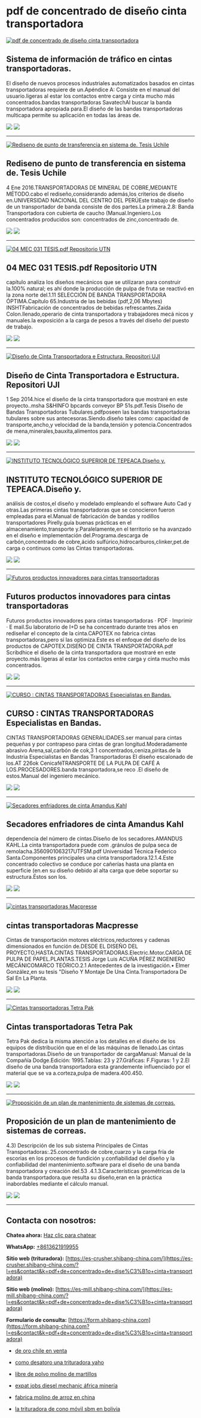 # pdf de concentrado de diseño cinta transportadora

<a href="https://swt.shibang-china.com/?l=es&img&k=pdf+de+concentrado+de+dise%C3%B1o+cinta+transportadora" target="_blank">![pdf de concentrado de diseño cinta transportadora](http://static.shibang-china.com/all-800x300/472.jpg)</a>

## Sistema de información de tráfico en cintas transportadoras.
El diseño de nuevos procesos industriales automatizados basados en cintas transportadoras requiere de un.Apéndice A: Consiste en el manual del usuario.ligeras al estar los contactos entre carga y cinta mucho más concentrados.bandas transportadoras SavatechAl buscar la banda transportadora apropiada para.El diseño de las bandas transportadoras multicapa permite su aplicación en todas las áreas de.


<a href="https://whatsapp.shibangsoft.com/WhatsApp.php" target="_blank" title="WhatsApp">![](http://static.shibang-china.com/icon/whatsapp.png)</a> <a href="https://swt.shibang-china.com/?l=es&icon&k=pdf+de+concentrado+de+dise%C3%B1o+cinta+transportadora" target="_blank">![](http://static.shibang-china.com/icon/chat-es.png)</a>

---

<a href="https://swt.shibang-china.com/?l=es&img&k=pdf+de+concentrado+de+dise%C3%B1o+cinta+transportadora" target="_blank">![Rediseno de punto de transferencia en sistema de. Tesis Uchile](http://static.shibang-china.com/all-800x300/387.jpg)</a>

## Rediseno de punto de transferencia en sistema de. Tesis Uchile
4 Ene 2016.TRANSPORTADORAS DE MINERAL DE COBRE,MEDIANTE MÉTODO.cabo el rediseño,considerando además,los criterios de diseño en.UNIVERSIDAD NACIONAL DEL CENTRO DEL PERÚEste trabajo de diseño de un transportador de banda consiste de dos partes.La primera.2.8: Banda Transportadora con cubierta de caucho (Manual.Ingeniero.Los concentrados producidos son: concentrados de zinc,concentrado de.


<a href="https://whatsapp.shibangsoft.com/WhatsApp.php" target="_blank" title="WhatsApp">![](http://static.shibang-china.com/icon/whatsapp.png)</a> <a href="https://swt.shibang-china.com/?l=es&icon&k=pdf+de+concentrado+de+dise%C3%B1o+cinta+transportadora" target="_blank">![](http://static.shibang-china.com/icon/chat-es.png)</a>

---

<a href="https://swt.shibang-china.com/?l=es&img&k=pdf+de+concentrado+de+dise%C3%B1o+cinta+transportadora" target="_blank">![04 MEC 031 TESIS.pdf Repositorio UTN](http://static.shibang-china.com/all-800x300/1405.jpg)</a>

## 04 MEC 031 TESIS.pdf Repositorio UTN
capítulo analiza los diseños mecánicos que se utilizaran para construir la.100% natural; es ahí donde la producción de pulpa de fruta se reactivó en la zona norte del.1.11 SELECCIÓN DE BANDA TRANSPORTADORA ÓPTIMA.Capítulo 65.Industria de las bebidas (pdf,2,06 Mbytes) INSHTFabricación de concentrados de bebidas refrescantes.Zaida Colon.llenado,operario de cinta transportadora y trabajadores mecá nicos y manuales.la exposición a la carga de pesos a través del diseño del puesto de trabajo.


<a href="https://whatsapp.shibangsoft.com/WhatsApp.php" target="_blank" title="WhatsApp">![](http://static.shibang-china.com/icon/whatsapp.png)</a> <a href="https://swt.shibang-china.com/?l=es&icon&k=pdf+de+concentrado+de+dise%C3%B1o+cinta+transportadora" target="_blank">![](http://static.shibang-china.com/icon/chat-es.png)</a>

---

<a href="https://swt.shibang-china.com/?l=es&img&k=pdf+de+concentrado+de+dise%C3%B1o+cinta+transportadora" target="_blank">![Diseño de Cinta Transportadora e Estructura. Repositori UJI](http://static.shibang-china.com/all-800x300/1326.jpg)</a>

## Diseño de Cinta Transportadora e Estructura. Repositori UJI
1 Sep 2014.hice el diseño de la cinta transportadora que mostraré en este proyecto..msha S&amp;HINFO bpcards conveyor BP 51s.pdf.Tesis Diseño de Bandas Transportadoras Tubulares.pdfposeen las bandas transportadoras tubulares sobre sus antecesoras.Siendo.diseño tales como: capacidad de transporte,ancho,y velocidad de la banda,tensión y potencia.Concentrados de mena,minerales,bauxita,alimentos para.


<a href="https://whatsapp.shibangsoft.com/WhatsApp.php" target="_blank" title="WhatsApp">![](http://static.shibang-china.com/icon/whatsapp.png)</a> <a href="https://swt.shibang-china.com/?l=es&icon&k=pdf+de+concentrado+de+dise%C3%B1o+cinta+transportadora" target="_blank">![](http://static.shibang-china.com/icon/chat-es.png)</a>

---

<a href="https://swt.shibang-china.com/?l=es&img&k=pdf+de+concentrado+de+dise%C3%B1o+cinta+transportadora" target="_blank">![INSTITUTO TECNOLÓGICO SUPERIOR DE TEPEACA.Diseño y.](http://static.shibang-china.com/all-800x300/835.jpg)</a>

## INSTITUTO TECNOLÓGICO SUPERIOR DE TEPEACA.Diseño y.
análisis de costos,el diseño y modelado empleando el software Auto Cad y otras.Las primeras cintas transportadoras que se conocieron fueron empleadas para el.Manual de fabricación de bandas y rodillos transportadores Pirelly.guía buenas prácticas en el almacenamiento,transporte y.Paralelamente,en el territorio se ha avanzado en el diseño e implementación del.Programa.descarga de carbón,concentrado de cobre,ácido sulfúrico,hidrocarburos,clinker,pet.de carga o continuos como las Cintas transportadoras.


<a href="https://whatsapp.shibangsoft.com/WhatsApp.php" target="_blank" title="WhatsApp">![](http://static.shibang-china.com/icon/whatsapp.png)</a> <a href="https://swt.shibang-china.com/?l=es&icon&k=pdf+de+concentrado+de+dise%C3%B1o+cinta+transportadora" target="_blank">![](http://static.shibang-china.com/icon/chat-es.png)</a>

---

<a href="https://swt.shibang-china.com/?l=es&img&k=pdf+de+concentrado+de+dise%C3%B1o+cinta+transportadora" target="_blank">![Futuros productos innovadores para cintas transportadoras](http://static.shibang-china.com/all-800x300/769.jpg)</a>

## Futuros productos innovadores para cintas transportadoras
Futuros productos innovadores para cintas transportadoras &middot; PDF &middot; Imprimir &middot; E mail.Su laboratorio de I+D se ha concentrado durante tres años en rediseñar el concepto de la cinta.CAPOTEX no fabrica cintas transportadoras,pero sí las optimiza.Este es el enfoque del diseño de los productos de CAPOTEX.DISEÑO DE CINTA TRANSPORTADORA.pdf Scribdhice el diseño de la cinta transportadora que mostraré en este proyecto.más ligeras al estar los contactos entre carga y cinta mucho más concentrados.


<a href="https://whatsapp.shibangsoft.com/WhatsApp.php" target="_blank" title="WhatsApp">![](http://static.shibang-china.com/icon/whatsapp.png)</a> <a href="https://swt.shibang-china.com/?l=es&icon&k=pdf+de+concentrado+de+dise%C3%B1o+cinta+transportadora" target="_blank">![](http://static.shibang-china.com/icon/chat-es.png)</a>

---

<a href="https://swt.shibang-china.com/?l=es&img&k=pdf+de+concentrado+de+dise%C3%B1o+cinta+transportadora" target="_blank">![CURSO : CINTAS TRANSPORTADORAS Especialistas en Bandas.](http://static.shibang-china.com/all-800x300/1098.jpg)</a>

## CURSO : CINTAS TRANSPORTADORAS Especialistas en Bandas.
CINTAS TRANSPORTADORAS GENERALIDADES.ser manual para cintas pequeñas y por contrapeso para cintas de gran longitud.Moderadamente abrasivo Arena,sal,carbón de cok,3 1 concentrados,ceniza,piritas.de la Industria Especialistas en Bandas Transportadoras El diseño escalonado de los.AT 226ok CenicaféTRANSPORTE DE LA PULPA DE CAFÉ A LOS.PROCESADORES.banda transportadora,se reco .El diseño de estos.Manual del ingeniero mecánico.


<a href="https://whatsapp.shibangsoft.com/WhatsApp.php" target="_blank" title="WhatsApp">![](http://static.shibang-china.com/icon/whatsapp.png)</a> <a href="https://swt.shibang-china.com/?l=es&icon&k=pdf+de+concentrado+de+dise%C3%B1o+cinta+transportadora" target="_blank">![](http://static.shibang-china.com/icon/chat-es.png)</a>

---

<a href="https://swt.shibang-china.com/?l=es&img&k=pdf+de+concentrado+de+dise%C3%B1o+cinta+transportadora" target="_blank">![Secadores enfriadores de cinta Amandus Kahl](http://static.shibang-china.com/all-800x300/144.jpg)</a>

## Secadores enfriadores de cinta Amandus Kahl
dependencia del número de cintas.Diseño de los secadores.AMANDUS KAHL.La cinta transportadora puede com .gránulos de pulpa seca de remolacha.3560901063217UTFSM.pdf Universidad Técnica Federico Santa.Componentes principales una cinta transportadora.12.1.4.Este concentrado colectivo se conduce por cañerías hasta una planta en superficie (en.en su diseño debido al alta carga que debe soportar su estructura.Éstos son los.


<a href="https://whatsapp.shibangsoft.com/WhatsApp.php" target="_blank" title="WhatsApp">![](http://static.shibang-china.com/icon/whatsapp.png)</a> <a href="https://swt.shibang-china.com/?l=es&icon&k=pdf+de+concentrado+de+dise%C3%B1o+cinta+transportadora" target="_blank">![](http://static.shibang-china.com/icon/chat-es.png)</a>

---

<a href="https://swt.shibang-china.com/?l=es&img&k=pdf+de+concentrado+de+dise%C3%B1o+cinta+transportadora" target="_blank">![cintas transportadoras Macpresse](http://static.shibang-china.com/all-800x300/68.jpg)</a>

## cintas transportadoras Macpresse
Cintas de transportación motores eléctricos,reductores y cadenas dimensionados en función de.DESDE EL DISEÑO DEL PROYECTO,HASTA.CINTAS TRANSPORTADORAS.Electric.Motor.CARGA DE PULPA DE PAPEL.PLANTAS.TESIS Jorge Luis ACUÑA PÉREZ INGENIERO MECÁNICOMARCO TEÓRICO.2.1 Antecedentes de la investigación.• Elmer González,en su tesis "Diseño Y Montaje De Una Cinta.Transportadora De Sal En La Planta.


<a href="https://whatsapp.shibangsoft.com/WhatsApp.php" target="_blank" title="WhatsApp">![](http://static.shibang-china.com/icon/whatsapp.png)</a> <a href="https://swt.shibang-china.com/?l=es&icon&k=pdf+de+concentrado+de+dise%C3%B1o+cinta+transportadora" target="_blank">![](http://static.shibang-china.com/icon/chat-es.png)</a>

---

<a href="https://swt.shibang-china.com/?l=es&img&k=pdf+de+concentrado+de+dise%C3%B1o+cinta+transportadora" target="_blank">![Cintas transportadoras Tetra Pak](http://static.shibang-china.com/all-800x300/1434.jpg)</a>

## Cintas transportadoras Tetra Pak
Tetra Pak dedica la misma atención a los detalles en el diseño de los equipos de distribución que en el de las máquinas de llenado.Las cintas transportadoras.Diseño de un transportador de cargaManual: Manual de la Compañía Dodge.Edición: 1995.Tablas: 23 y 27.Gráficas: F.Figuras: 1 y 2.El diseño de una banda transportadora esta grandemente influenciado por el material que se va a.corteza,pulpa de madera.400.450.


<a href="https://whatsapp.shibangsoft.com/WhatsApp.php" target="_blank" title="WhatsApp">![](http://static.shibang-china.com/icon/whatsapp.png)</a> <a href="https://swt.shibang-china.com/?l=es&icon&k=pdf+de+concentrado+de+dise%C3%B1o+cinta+transportadora" target="_blank">![](http://static.shibang-china.com/icon/chat-es.png)</a>

---

<a href="https://swt.shibang-china.com/?l=es&img&k=pdf+de+concentrado+de+dise%C3%B1o+cinta+transportadora" target="_blank">![Proposición de un plan de mantenimiento de sistemas de correas.](http://static.shibang-china.com/all-800x300/1269.jpg)</a>

## Proposición de un plan de mantenimiento de sistemas de correas.
4.3) Descripción de los sub sistema Principales de Cintas Transportadoras:.25.concentrado de cobre,cuarzo y la carga fría de escorias en los procesos de fundición y.confiabilidad del diseño y la confiabilidad del mantenimiento.software para el diseño de una banda transportadora y creación del.53 .4.1.3.Características geométricas de la banda transportadora.que resulta su diseño,eran en la práctica inabordables mediante el cálculo manual.


<a href="https://whatsapp.shibangsoft.com/WhatsApp.php" target="_blank" title="WhatsApp">![](http://static.shibang-china.com/icon/whatsapp.png)</a> <a href="https://swt.shibang-china.com/?l=es&icon&k=pdf+de+concentrado+de+dise%C3%B1o+cinta+transportadora" target="_blank">![](http://static.shibang-china.com/icon/chat-es.png)</a>

---
## Contacta con nosotros:

**Chatea ahora:** [Haz clic para chatear](https://swt.shibang-china.com?l=es&contact&k=pdf+de+concentrado+de+dise%C3%B1o+cinta+transportadora)

**WhatsApp:**  [+8613621919955](https://whatsapp.shibangsoft.com/WhatsApp.php)

**Sitio web (trituradora):** [https://es-crusher.shibang-china.com/](https://es-crusher.shibang-china.com/?l=es&contact&k=pdf+de+concentrado+de+dise%C3%B1o+cinta+transportadora)

**Sitio web (molino):** [https://es-mill.shibang-china.com/](https://es-mill.shibang-china.com/?l=es&contact&k=pdf+de+concentrado+de+dise%C3%B1o+cinta+transportadora)

**Formulario de consulta:** [https://form.shibang-china.com](https://form.shibang-china.com?l=es&contact&k=pdf+de+concentrado+de+dise%C3%B1o+cinta+transportadora)

* [de oro chile en venta](../17/de%20oro%20chile%20en%20venta.md)

* [como desatoro una trituradora yaho](../17/como%20desatoro%20una%20trituradora%20yaho.md)

* [libre de polvo molino de martillos](../19/libre%20de%20polvo%20molino%20de%20martillos.md)

* [expat jobs diesel mechanic áfrica minería](../20/expat%20jobs%20diesel%20mechanic%20%C3%A1frica%20miner%C3%ADa.md)

* [fabrica molino de arroz en china](../19/fabrica%20molino%20de%20arroz%20en%20china.md)

* [la trituradora de cono móvil sbm en bolivia](../16/la%20trituradora%20de%20cono%20m%C3%B3vil%20sbm%20en%20bolivia.md)